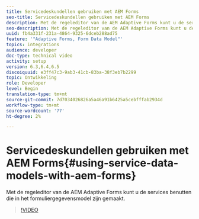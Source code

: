 ```yaml
---
title: Servicedeskundellen gebruiken met AEM Forms
seo-title: Servicedeskundellen gebruiken met AEM Forms
description: Met de regeleditor van de AEM Adaptive Forms kunt u de services benutten die in het formuliergegevensmodel zijn gemaakt.
seo-description: Met de regeleditor van de AEM Adaptive Forms kunt u de services benutten die in het formuliergegevensmodel zijn gemaakt.
uuid: fb4a331f-231a-4864-9325-6dceb288ad75
feature: '"Adaptive Forms, Form Data Model"'
topics: integrations
audience: developer
doc-type: technical video
activity: setup
version: 6.3,6.4,6.5
discoiquuid: e3ff47c3-9ab3-41cb-83ba-38f3eb7b2299
topic: Ontwikkeling
role: Developer
level: Begin
translation-type: tm+mt
source-git-commit: 7d7034026826a5a46a91b6425a5cebfffab2934d
workflow-type: tm+mt
source-wordcount: '77'
ht-degree: 2%

---
```



# Servicedeskundellen gebruiken met AEM Forms{#using-service-data-models-with-aem-forms}

Met de regeleditor van de AEM Adaptive Forms kunt u de services benutten die in het formuliergegevensmodel zijn gemaakt.

>[!VIDEO](https://video.tv.adobe.com/v/17739/?quality=9&learn=on)


